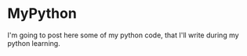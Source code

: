 # MyPython
I'm going to post here some of my python code, that I'll write during my python learning.
